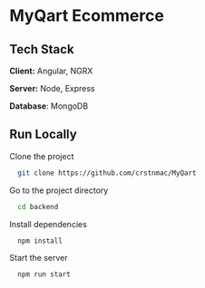 
# MyQart Ecommerce



## Tech Stack

**Client:** Angular, NGRX

**Server:** Node, Express

**Database**: MongoDB


## Run Locally

Clone the project

```bash
  git clone https://github.com/crstnmac/MyQart
```

Go to the project directory

```bash
  cd backend
```

Install dependencies

```bash
  npm install
```

Start the server

```bash
  npm run start
```

